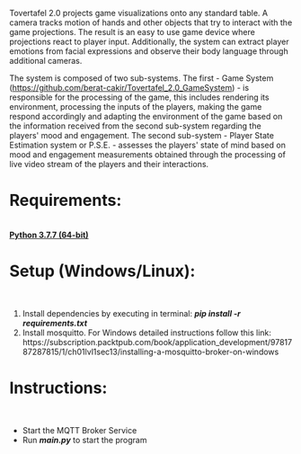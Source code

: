 Tovertafel 2.0 projects game visualizations onto any standard table. A camera tracks motion of hands and other objects that try to interact with the game projections. The result is an easy to use game device where projections react to player input. Additionally, the system can extract player emotions from facial expressions and observe their body language through additional cameras.

The system is composed of two sub-systems. The first - Game System (https://github.com/berat-cakir/Tovertafel_2.0_GameSystem) - is responsible for the
processing of the game, this includes rendering its environment, processing the inputs of the players,
making the game respond accordingly and adapting the environment of the game based on the
information received from the second sub-system regarding the players' mood and engagement.
The second sub-system - Player State Estimation system or P.S.E. - assesses the players' state
of mind based on mood and engagement measurements obtained through the processing of live
video stream of the players and their interactions.

<h1><b>Requirements:</b></h1><br>
<b><a href="https://www.python.org/downloads/release/python-377/">Python 3.7.7 (64-bit)</a></b><br>
<h1><b>Setup (Windows/Linux):</b></h1><br>
<ol>
    <li>Install dependencies by executing in terminal:
	<b><i>pip install -r requirements.txt</i></b></li>
    <li>Install mosquitto. For Windows detailed instructions follow this link: https://subscription.packtpub.com/book/application_development/9781787287815/1/ch01lvl1sec13/installing-a-mosquitto-broker-on-windows</li>
</ol>
<h1><b>Instructions:</b></h1><br>
<ul>
    <li>Start the MQTT Broker Service</li>
    <li>Run <b><i>main.py</i></b> to start the program</li>
</ul>
